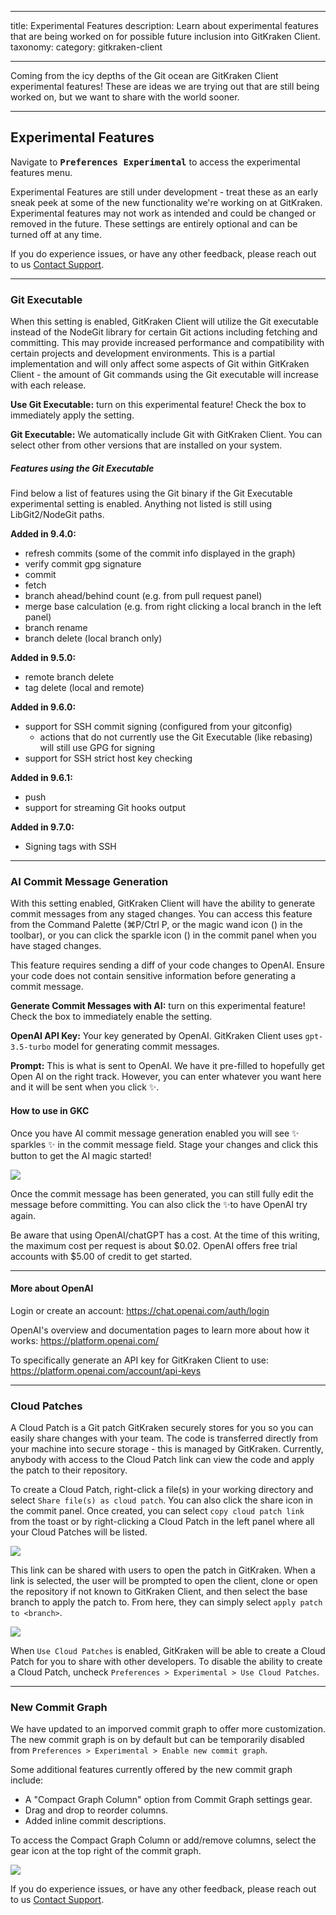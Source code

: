  ---

title: Experimental Features
description: Learn about experimental features that are being worked on for possible future inclusion into GitKraken Client.
taxonomy:
    category: gitkraken-client

---

Coming from the icy depths of the Git ocean are GitKraken Client experimental features! These are ideas we are trying out that are still being worked on, but we want to share with the world sooner. 

---

## Experimental Features

Navigate to <i class="fas fa-cog"></i><kbd><strong>Preferences</strong> <i class='fa fa-caret-right'></i> <strong>Experimental</strong></i></kbd> to access the experimental features menu.

Experimental Features are still under development - treat these as an early sneak peek at some of the new functionality we're working on at GitKraken. Experimental features may not work as intended and could be changed or removed in the future. These settings are entirely optional and can be turned off at any time.

If you do experience issues, or have any other feedback, please reach out to us [Contact Support](https://help.gitkraken.com/gitkraken-client/contact-support/?issue_category__customer_facing_field_=Experimental+feedback&subject=GitKraken+Client+Experimental+feedback).

---

### Git Executable

When this setting is enabled, GitKraken Client will utilize the Git executable instead of the NodeGit library for certain Git actions including fetching and committing. This may provide increased performance and compatibility with certain projects and development environments. This is a partial implementation and will only affect some aspects of Git within GitKraken Client - the amount of Git commands using the Git executable will increase with each release.

**Use Git Executable:** <i class="fa-regular fa-square-check"></i> turn on this experimental feature! Check the box to immediately apply the setting.

**Git Executable:** We automatically include Git with GitKraken Client. You can select other from other versions that are installed on your system. 

##### Features using the Git Executable

Find below a list of features using the Git binary if the Git Executable experimental setting is enabled. Anything not listed is still using LibGit2/NodeGit paths.

**Added in 9.4.0:**
- refresh commits (some of the commit info displayed in the graph)
- verify commit gpg signature
- commit
- fetch
- branch ahead/behind count (e.g. from pull request panel)
- merge base calculation (e.g. from right clicking a local branch in the left panel)
- branch rename
- branch delete (local branch only)

**Added in 9.5.0:**
- remote branch delete
- tag delete (local and remote)

**Added in 9.6.0:**
- support for SSH commit signing (configured from your gitconfig)
    - actions that do not currently use the Git Executable (like rebasing) will still use GPG for signing
- support for SSH strict host key checking

**Added in 9.6.1:**
- push
- support for streaming Git hooks output

**Added in 9.7.0:**
- Signing tags with SSH

---

### AI Commit Message Generation

With this setting enabled, GitKraken Client will have the ability to generate commit messages from any staged changes. You can access this feature from the Command Palette (⌘P/Ctrl P, or the magic wand icon () in the toolbar), or you can click the sparkle icon () in the commit panel when you have staged changes.

<div class='callout callout--danger'>
    <p> This feature requires sending a diff of your code changes to OpenAI. Ensure your code does not contain sensitive information before generating a commit message.</p>
</div>

**Generate Commit Messages with AI:** <i class="fa-regular fa-square-check"></i> turn on this experimental feature! Check the box to immediately enable the setting.

**OpenAI API Key:** Your key generated by OpenAI. GitKraken Client uses `gpt-3.5-turbo` model for generating commit messages.

**Prompt:** This is what is sent to OpenAI. We have it pre-filled to hopefully get Open AI on the right track. However, you can enter whatever you want here and it will be sent when you click ✨.

#### How to use in GKC

Once you have AI commit message generation enabled you will see ✨ sparkles ✨ in the commit message field. Stage your changes and click this button to get the AI magic started!

<img src='/wp-content/uploads/gkc-commit-message-ai-gen.gif' class='img-bordered img-responsive center'>

Once the commit message has been generated, you can still fully edit the message before committing. You can also click the ✨to have OpenAI try again.

<div class='callout callout--danger'>
    <p>Be aware that using OpenAI/chatGPT has a cost. At the time of this writing, the maximum cost per request is about $0.02. OpenAI offers free trial accounts with $5.00 of credit to get started.</p>
</div>

---

#### More about OpenAI

Login or create an account:
https://chat.openai.com/auth/login

OpenAI's overview and documentation pages to learn more about how it works:
https://platform.openai.com/

To specifically generate an API key for GitKraken Client to use:
https://platform.openai.com/account/api-keys 

---

### Cloud Patches

A Cloud Patch is a Git patch GitKraken securely stores for you so you can easily share changes with your team. The code is transferred directly from your machine into secure storage - this is managed by GitKraken. Currently, anybody with access to the Cloud Patch link can view the code and apply the patch to their repository.

To create a Cloud Patch, right-click a file(s) in your working directory and select `Share file(s) as cloud patch`. You can also click the share icon <i class="fa-regular fa-share"></i> in the commit panel. Once created, you can select `copy cloud patch link` from the toast or by right-clicking a Cloud Patch in the left panel where all your Cloud Patches will be listed.

<img src='/wp-content/uploads/gkc-create-cloud-patch.png' class='img-bordered img-responsive center'>

This link can be shared with users to open the patch in GitKraken. When a link is selected, the user will be prompted to open the client, clone or open the repository if not known to GitKraken Client, and then select the base branch to apply the patch to. From here, they can simply select `apply patch to <branch>`. 

<img src='/wp-content/uploads/gkc-apply-cloud-patch.png' class='img-bordered img-responsive center'>

When `Use Cloud Patches` is enabled, GitKraken will be able to create a Cloud Patch for you to share with other developers. To disable the ability to create a Cloud Patch, uncheck `Preferences > Experimental > Use Cloud Patches`. 

---

### New Commit Graph

We have updated to an imporved commit graph to offer more customization. The new commit graph is on by default but can be temporarily disabled from `Preferences > Experimental > Enable new commit graph`.

Some additional features currently offered by the new commit graph include:

- A "Compact Graph Column" option from Commit Graph settings gear.
- Drag and drop to reorder columns.
- Added inline commit descriptions.

To access the Compact Graph Column or add/remove columns, select the gear icon at the top right of the commit graph.

<img src='/wp-content/uploads/gkc-commit-graph-settings.png' class='img-bordered img-responsive center'>

If you do experience issues, or have any other feedback, please reach out to us [Contact Support](https://help.gitkraken.com/gitkraken-client/contact-support/?issue_category__customer_facing_field_=Experimental+feedback&subject=GitKraken+Client+Experimental+feedback).